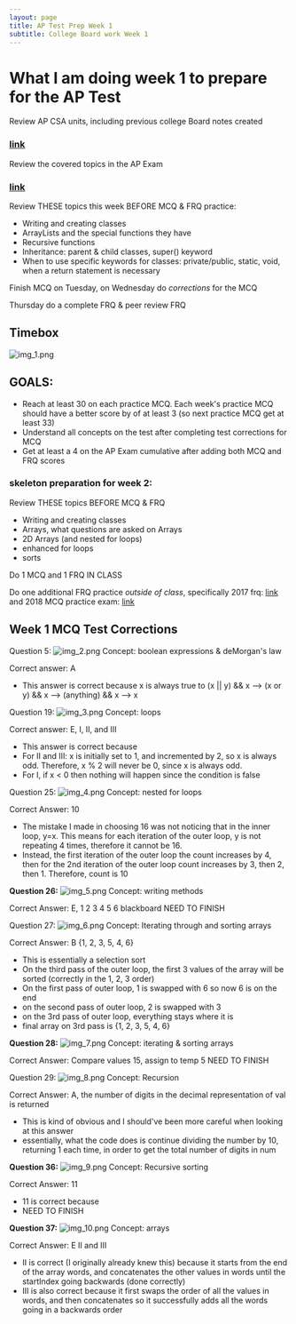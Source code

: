 ```yaml
---
layout: page
title: AP Test Prep Week 1
subtitle: College Board work Week 1
---
```


# What I am doing week 1 to prepare for the AP Test

Review AP CSA units, including previous college Board notes created
### [link](https://docs.google.com/document/d/1rQ8z91C-Mmy7DM4ozQFGF6tpygs-JecdTkGqwuVlw7Y/edit)

Review the covered topics in the AP Exam
### [link](https://apcentral.collegeboard.org/pdf/ap-computer-science-a-course-a-glance.pdf?course=ap-computer-science-a)

Review THESE topics this week BEFORE MCQ & FRQ practice: 
* Writing and creating classes
* ArrayLists and the special functions they have
* Recursive functions
* Inheritance: parent & child classes, super() keyword
* When to use specific keywords for classes: private/public, static, void, when a return statement is necessary

Finish MCQ on Tuesday, on Wednesday do _corrections_ for the MCQ

Thursday do a complete FRQ & peer review FRQ

## Timebox
![img_1.png](img_1.png)

## GOALS:
* Reach at least 30 on each practice MCQ. Each week's practice MCQ should have a better score by of at least 3 (so next practice MCQ get at least 33)
* Understand all concepts on the test after completing test corrections for MCQ
* Get at least a 4 on the AP Exam cumulative after adding both MCQ and FRQ scores

### skeleton preparation for  week 2:

Review THESE topics BEFORE MCQ & FRQ
* Writing and creating classes
* Arrays, what questions are asked on Arrays
* 2D Arrays (and nested for loops)
* enhanced for loops
* sorts

Do 1 MCQ and 1 FRQ IN CLASS

Do one additional FRQ practice _outside of class_, specifically 2017 frq: [link](https://apcentral.collegeboard.org/pdf/ap-computer-science-a-frq-2017.pdf)
and 2018 MCQ practice exam: [link](https://www.apcsaexam.org/mcpractice.html)

## Week 1 MCQ Test Corrections
Question 5: 
![img_2.png](img_2.png)
Concept: boolean expressions & deMorgan's law

Correct answer: A
* This answer is correct because x is always true to (x || y) && x --> (x or y) && x --> (anything) && x --> x


Question 19: 
![img_3.png](img_3.png)
Concept: loops 

Correct answer: E, I, II, and III
* This answer is correct because 
* For II and III: x is initially set to 1, and incremented by 2, so x is always odd. Therefore, x % 2 will never be 0, since x is always odd. 
* For I, if x < 0 then nothing will happen since the condition is false

Question 25:
![img_4.png](img_4.png)
Concept: nested for loops

Correct Answer: 10
* The mistake I made in choosing 16 was not noticing that in the inner loop, y=x. This means for each iteration of the outer loop, y is not repeating 4 times, therefore it cannot be 16.
* Instead, the first iteration of the outer loop the count increases by 4, then for the 2nd iteration of the outer loop count increases by 3, then 2, then 1. Therefore, count is 10

**Question 26:**
![img_5.png](img_5.png)
Concept: writing methods

Correct Answer: E, 1 2 3 4 5 6 blackboard
NEED TO FINISH

Question 27: 
![img_6.png](img_6.png)
Concept: Iterating through and sorting arrays

Correct Answer: B {1, 2, 3, 5, 4, 6}
* This is essentially a selection sort 
* On the third pass of the outer loop, the first 3 values of the array will be sorted (correctly in the 1, 2, 3 order)
* On the first pass of outer loop, 1 is swapped with 6 so now 6 is on the end
* on the second pass of outer loop, 2 is swapped with 3 
* on the 3rd pass of outer loop, everything stays where it is
* final array on 3rd pass is {1, 2, 3, 5, 4, 6}

**Question 28:** 
![img_7.png](img_7.png)
Concept: iterating & sorting arrays

Correct Answer: Compare values 15, assign to temp 5
NEED TO FINISH

Question 29:
![img_8.png](img_8.png)
Concept: Recursion

Correct Answer: A, the number of digits in the decimal representation of val is returned
* This is kind of obvious and I should've been more careful when looking at this answer
* essentially, what the code does is continue dividing the number by 10, returning 1 each time, in order to get the total number of digits in num

**Question 36:**
![img_9.png](img_9.png)
Concept: Recursive sorting

Correct Answer: 11
* 11 is correct because 
* NEED TO FINISH

**Question 37:** 
![img_10.png](img_10.png)
Concept: arrays

Correct Answer: E II and III
* II is correct (I originally already knew this) because it starts from the end of the array words, and concatenates the other values in words until the startIndex going backwards (done correctly)
* III is also correct because it first swaps the order of all the values in words, and then concatenates so it successfully adds all the words going in a backwards order